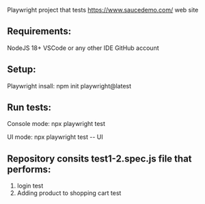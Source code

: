 Playwright project that tests https://www.saucedemo.com/ web site

Requirements:
---
NodeJS 18+
VSCode or any other IDE
GitHub account

Setup:
---
Playwright insall:
npm init playwright@latest    

Run tests:
---
Console mode:
npx playwright test 

UI mode:
npx playwright test -- UI


Repository consits test1-2.spec.js file that performs:
--
1. login test
2. Adding product to shopping cart test
